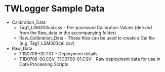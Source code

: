 # TWLogger Sample Data

- Calibration_Data
	- Tag1_LSM303cal.csv - Pre-pocessed Calibration Values (derived from the Raw_data in the accompanying folder)
	- Raw_Calibration_Data - These files can be used to create a Cal file (e.g. Tag1_LSM303cal.csv)
- Raw_Data
	- T1S0708-00.TXT - Deployment details
	- T1D0708-00.CSV, T1D0708-01.CSV - Raw deployment data for use in Data Processing Scripts
